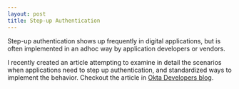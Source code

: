 ```yaml
---
layout: post
title: Step-up Authentication
---
```


Step-up authentication shows up frequently in digital applications, but is often implemented in an adhoc way by application developers or vendors.

I recently created an article attempting to examine  in detail the scenarios when applications need to step up authentication, and standardized ways to implement the behavior. Checkout the article in [Okta Developers blog](https://developer.okta.com/blog/2023/03/08/step-up-auth).